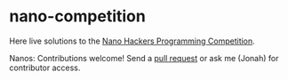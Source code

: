 # nano-competition

Here live solutions to the [Nano Hackers Programming Competition](https://docs.google.com/document/d/1WodvHKkT5m7JKSWOTo9XQC96CIRQGheQwnfLhlKqC3I).

Nanos: Contributions welcome! Send a [pull request](https://help.github.com/articles/using-pull-requests/) or ask me (Jonah) for contributor access.

